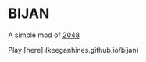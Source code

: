 # BIJAN

A simple mod of [2048](http://gabrielecirulli.github.io/2048/)

Play [here] (keeganhines.github.io/bijan)


